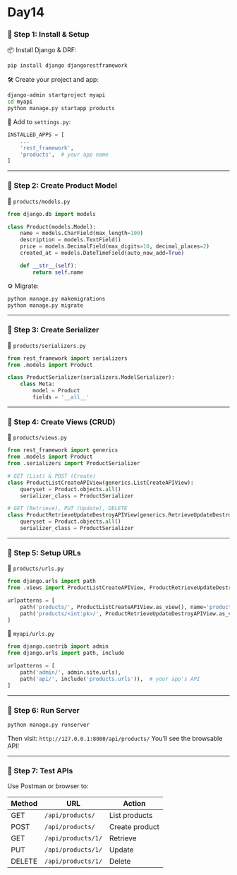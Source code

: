 # Day14

### 🔹 Step 1: Install & Setup

📦 Install Django & DRF:

```bash
pip install django djangorestframework
```

🛠 Create your project and app:

```bash
django-admin startproject myapi
cd myapi
python manage.py startapp products
```

🔧 Add to `settings.py`:

```python
INSTALLED_APPS = [
    ...
    'rest_framework',
    'products',  # your app name
]
```

---

### 🔹 Step 2: Create Product Model

📄 `products/models.py`

```python
from django.db import models

class Product(models.Model):
    name = models.CharField(max_length=100)
    description = models.TextField()
    price = models.DecimalField(max_digits=10, decimal_places=2)
    created_at = models.DateTimeField(auto_now_add=True)

    def __str__(self):
        return self.name
```

⚙ Migrate:

```bash
python manage.py makemigrations
python manage.py migrate
```

---

### 🔹 Step 3: Create Serializer

📄 `products/serializers.py`

```python
from rest_framework import serializers
from .models import Product

class ProductSerializer(serializers.ModelSerializer):
    class Meta:
        model = Product
        fields = '__all__'
```

---

### 🔹 Step 4: Create Views (CRUD)

📄 `products/views.py`

```python
from rest_framework import generics
from .models import Product
from .serializers import ProductSerializer

# GET (List) & POST (Create)
class ProductListCreateAPIView(generics.ListCreateAPIView):
    queryset = Product.objects.all()
    serializer_class = ProductSerializer

# GET (Retrieve), PUT (Update), DELETE
class ProductRetrieveUpdateDestroyAPIView(generics.RetrieveUpdateDestroyAPIView):
    queryset = Product.objects.all()
    serializer_class = ProductSerializer
```

---

### 🔹 Step 5: Setup URLs

📄 `products/urls.py`

```python
from django.urls import path
from .views import ProductListCreateAPIView, ProductRetrieveUpdateDestroyAPIView

urlpatterns = [
    path('products/', ProductListCreateAPIView.as_view(), name='product-list-create'),
    path('products/<int:pk>/', ProductRetrieveUpdateDestroyAPIView.as_view(), name='product-detail'),
]
```

📄 `myapi/urls.py`

```python
from django.contrib import admin
from django.urls import path, include

urlpatterns = [
    path('admin/', admin.site.urls),
    path('api/', include('products.urls')),  # your app's API
]
```

---

### 🔹 Step 6: Run Server

```bash
python manage.py runserver
```

Then visit:
`http://127.0.0.1:8000/api/products/`
You’ll see the browsable API!

---

### 🔹 Step 7: Test APIs

Use Postman or browser to:

| Method | URL                | Action         |
| ------ | ------------------ | -------------- |
| GET    | `/api/products/`   | List products  |
| POST   | `/api/products/`   | Create product |
| GET    | `/api/products/1/` | Retrieve       |
| PUT    | `/api/products/1/` | Update         |
| DELETE | `/api/products/1/` | Delete         |

